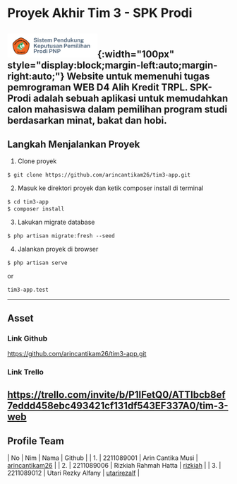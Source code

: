 # Proyek Akhir Tim 3 - SPK Prodi
![Image alt text](public/assets/image/spklogo.png){:width="100px" style="display:block;margin-left:auto;margin-right:auto;"}
Website untuk memenuhi tugas pemrograman WEB D4 Alih Kredit TRPL. 
SPK-Prodi adalah sebuah aplikasi untuk memudahkan calon mahasiswa dalam pemilihan program studi berdasarkan minat, bakat dan hobi.
------
## Langkah Menjalankan Proyek
1. Clone proyek
```
$ git clone https://github.com/arincantikam26/tim3-app.git
```
2. Masuk ke direktori proyek dan ketik composer install di terminal
```
$ cd tim3-app
$ composer install
```
3. Lakukan migrate database
```
$ php artisan migrate:fresh --seed
```
4. Jalankan proyek di browser
```
$ php artisan serve 
```
or
```
tim3-app.test
```
------
## Asset 
### Link Github
https://github.com/arincantikam26/tim3-app.git
### Link Trello
https://trello.com/invite/b/P1IFetQ0/ATTIbcb8ef7eddd458ebc493421cf131df543EF337A0/tim-3-web
------
## Profile Team
| No | Nim | Nama | Github |
| 1. | 2211089001 | Arin Cantika Musi | [arincantikam26](https://github.com/arincantikam26) |
| 2. | 2211089006 | Rizkiah Rahmah Hatta | [rizkiah](https://github.com/rizkiah) |
| 3. | 2211089012 | Utari Rezky Alfany | [utarirezalf](https://github.com/utarirezalf) |